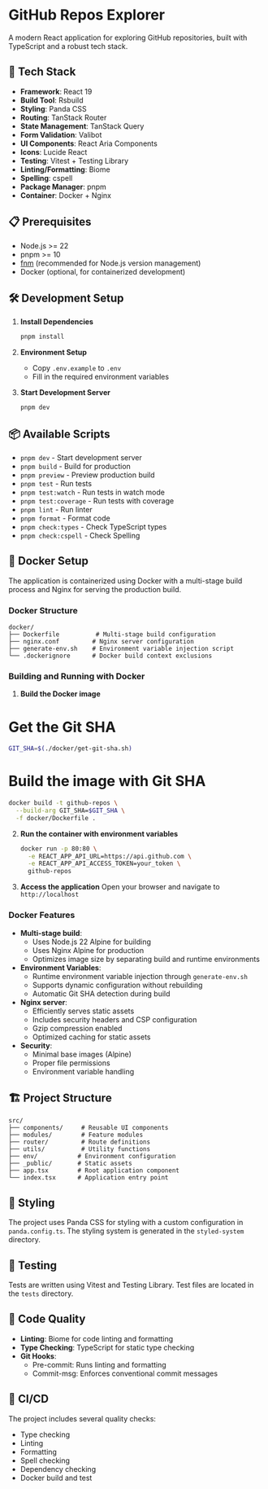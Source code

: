 # GitHub Repos Explorer

A modern React application for exploring GitHub repositories, built with TypeScript and a robust tech stack.

## 🚀 Tech Stack

- **Framework**: React 19
- **Build Tool**: Rsbuild
- **Styling**: Panda CSS
- **Routing**: TanStack Router
- **State Management**: TanStack Query
- **Form Validation**: Valibot
- **UI Components**: React Aria Components
- **Icons**: Lucide React
- **Testing**: Vitest + Testing Library
- **Linting/Formatting**: Biome
- **Spelling**: cspell
- **Package Manager**: pnpm
- **Container**: Docker + Nginx

## 📋 Prerequisites

- Node.js >= 22
- pnpm >= 10
- [fnm](https://github.com/Schniz/fnm) (recommended for Node.js version management)
- Docker (optional, for containerized development)

## 🛠️ Development Setup

1. **Install Dependencies**
   ```bash
   pnpm install
   ```

2. **Environment Setup**
   - Copy `.env.example` to `.env`
   - Fill in the required environment variables

3. **Start Development Server**
   ```bash
   pnpm dev
   ```

## 📦 Available Scripts

- `pnpm dev` - Start development server
- `pnpm build` - Build for production
- `pnpm preview` - Preview production build
- `pnpm test` - Run tests
- `pnpm test:watch` - Run tests in watch mode
- `pnpm test:coverage` - Run tests with coverage
- `pnpm lint` - Run linter
- `pnpm format` - Format code
- `pnpm check:types` - Check TypeScript types
- `pnpm check:cspell` - Check Spelling

## 🐳 Docker Setup

The application is containerized using Docker with a multi-stage build process and Nginx for serving the production build.

### Docker Structure
```
docker/
├── Dockerfile          # Multi-stage build configuration
├── nginx.conf         # Nginx server configuration
├── generate-env.sh    # Environment variable injection script
└── .dockerignore      # Docker build context exclusions
```

### Building and Running with Docker

1. **Build the Docker image**
  # Get the Git SHA
  ```bash
  GIT_SHA=$(./docker/get-git-sha.sh)
  ```
  
  # Build the image with Git SHA
  ```bash
  docker build -t github-repos \
    --build-arg GIT_SHA=$GIT_SHA \
    -f docker/Dockerfile .
  ```

2. **Run the container with environment variables**
   ```bash
   docker run -p 80:80 \
     -e REACT_APP_API_URL=https://api.github.com \
     -e REACT_APP_API_ACCESS_TOKEN=your_token \
     github-repos
   ```

3. **Access the application**
   Open your browser and navigate to `http://localhost`

### Docker Features

- **Multi-stage build**: 
  - Uses Node.js 22 Alpine for building
  - Uses Nginx Alpine for production
  - Optimizes image size by separating build and runtime environments
- **Environment Variables**: 
  - Runtime environment variable injection through `generate-env.sh`
  - Supports dynamic configuration without rebuilding
  - Automatic Git SHA detection during build
- **Nginx server**: 
  - Efficiently serves static assets
  - Includes security headers and CSP configuration
  - Gzip compression enabled
  - Optimized caching for static assets
- **Security**: 
  - Minimal base images (Alpine)
  - Proper file permissions
  - Environment variable handling

## 🏗️ Project Structure

```
src/
├── components/     # Reusable UI components
├── modules/        # Feature modules
├── router/         # Route definitions
├── utils/          # Utility functions
├── env/           # Environment configuration
├── _public/       # Static assets
├── app.tsx        # Root application component
└── index.tsx      # Application entry point
```

## 🎨 Styling

The project uses Panda CSS for styling with a custom configuration in `panda.config.ts`. The styling system is generated in the `styled-system` directory.

## 🧪 Testing

Tests are written using Vitest and Testing Library. Test files are located in the `tests` directory.

## 📝 Code Quality

- **Linting**: Biome for code linting and formatting
- **Type Checking**: TypeScript for static type checking
- **Git Hooks**: 
  - Pre-commit: Runs linting and formatting
  - Commit-msg: Enforces conventional commit messages

## 🔄 CI/CD

The project includes several quality checks:
- Type checking
- Linting
- Formatting
- Spell checking
- Dependency checking
- Docker build and test
